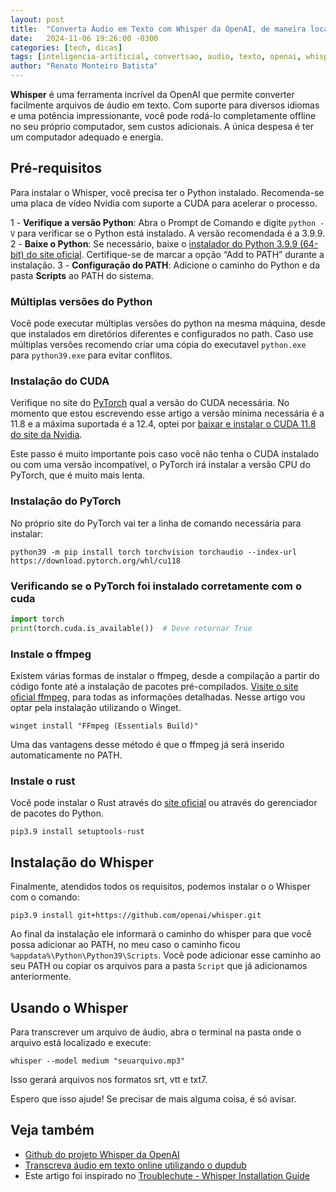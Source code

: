 ```yaml
---
layout: post
title:  "Converta Áudio em Texto com Whisper da OpenAI, de maneira local usando a sua própria placa de vídeo"
date:   2024-11-06 19:26:00 -0300
categories: [tech, dicas]
tags: [inteligencia-artificial, convertsao, audio, texto, openai, whisper, ai, ia, artificial-inteligence, speech-to-text]
author: "Renato Monteiro Batista"
---
```


**Whisper** é uma ferramenta incrível da OpenAI que permite converter facilmente arquivos de áudio em texto. Com suporte para diversos idiomas e uma potência impressionante, você pode rodá-lo completamente offline no seu próprio computador, sem custos adicionais. A única despesa é ter um computador adequado e energia.

## Pré-requisitos

Para instalar o Whisper, você precisa ter o Python instalado. Recomenda-se uma placa de vídeo Nvidia com suporte a CUDA para acelerar o processo.

1 - **Verifique a versão Python**: Abra o Prompt de Comando e digite `python -V` para verificar se o Python está instalado. A versão recomendada é a 3.9.9.
2 - **Baixe o Python**: Se necessário, baixe o [instalador do Python 3.9.9 (64-bit) do site oficial](https://www.python.org/downloads/release/python-399/). Certifique-se de marcar a opção “Add to PATH” durante a instalação.
3 - **Configuração do PATH**: Adicione o caminho do Python e da pasta **Scripts** ao PATH do sistema.

### Múltiplas versões do Python

Você pode executar múltiplas versões do python na mesma máquina, desde que instalados em diretórios diferentes e configurados no path. Caso use múltiplas versões recomendo criar uma cópia do executavel `python.exe` para `python39.exe` para evitar conflitos.

### Instalação do CUDA

Verifique no site do [PyTorch](https://pytorch.org/get-started/locally/) qual a versão do CUDA necessária. No momento que estou escrevendo esse artigo a versão mínima necessária é a 11.8 e a máxima suportada é a 12.4, optei por [baixar e instalar o CUDA 11.8 do site da Nvidia](https://developer.nvidia.com/cuda-11-8-0-download-archive).

Este passo é muito importante pois caso você não tenha o CUDA instalado ou com uma versão incompatível, o PyTorch irá instalar a versão CPU do PyTorch, que é muito mais lenta.

### Instalação do PyTorch

No próprio site do PyTorch vai ter a linha de comando necessária para instalar:

```
python39 -m pip install torch torchvision torchaudio --index-url https://download.pytorch.org/whl/cu118
```

### Verificando se o PyTorch foi instalado corretamente com o cuda

```python
import torch
print(torch.cuda.is_available())  # Deve retornar True
```

### Instale o ffmpeg

Existem várias formas de instalar o ffmpeg, desde a compilação a partir do código fonte até a instalação de pacotes pré-compilados. [Visite o site oficial ffmpeg](https://ffmpeg.org/download.html#build-windows), para todas as informações detalhadas. Nesse artigo vou optar pela instalação utilizando o Winget.

```
winget install "FFmpeg (Essentials Build)"
```

Uma das vantagens desse método é que o ffmpeg já será inserido automaticamente no PATH.

### Instale o rust

Você pode instalar o Rust através do [site oficial](https://www.rust-lang.org/tools/install) ou através do gerenciador de pacotes do Python.

```
pip3.9 install setuptools-rust
```

## Instalação do Whisper

Finalmente, atendidos todos os requisitos, podemos instalar o o Whisper com o comando:

```
pip3.9 install git+https://github.com/openai/whisper.git
```

Ao final da instalação ele informará o caminho do whisper para que você possa adicionar ao PATH, no meu caso o caminho ficou `%appdata%\Python\Python39\Scripts`. Você pode adicionar esse caminho ao seu PATH ou copiar os arquivos para a pasta `Script` que já adicionamos anteriormente.

## Usando o Whisper

Para transcrever um arquivo de áudio, abra o terminal na pasta onde o arquivo está localizado e execute:

```
whisper --model medium "seuarquivo.mp3"
```

Isso gerará arquivos nos formatos srt, vtt e txt7.

Espero que isso ajude! Se precisar de mais alguma coisa, é só avisar.

## Veja também

- [Github do projeto Whisper da OpenAI](https://github.com/openai/whisper)
- [Transcreva áudio em texto online utilizando o dupdub](https://app.dupdub.com/transcription)
- Este artigo foi inspirado no [Troublechute - Whisper Installation Guide](https://hub.tcno.co/ai/whisper/install/)